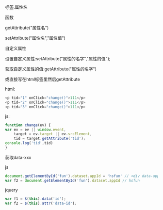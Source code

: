 标签.属性名



函数

getAttribute("属性名")

setAttribute("属性名","属性值")





自定义属性

设置自定义属性:setAttribute("属性的名字","属性的值");

获取自定义属性的值:getAttribute("属性的名字")

或直接写在html标签里然后getAttribute

html:

```javascript
<p tid="1" onClick="change()">111</p>
<p tid="2" onClick="change()">111</p>
<p tid="3" onClick="change()">111</p>
```



js:

```javascript
function change(ev) {
var ev = ev || window.event,
    target = ev.target || ev.srcElement, 
    tid = target.getAttribute('tid');
console.log('tid',tid)
}
```

获取data-xxx

js

```javascript
document.getElementById('fun').dataset.appId = 'hsfun' // <div data-app-id="hsfun"></div>
var f2 = document.getElementById('fun').dataset.appId // hsfun
```



jquery

```javascript
var f1 = $(this).data('id');
var f2 = $(this).attr('data-id');
```



